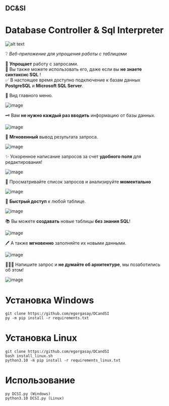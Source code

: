 ## DC&SI
# Database Controller &amp; Sql Interpreter
![alt text](https://i.imgur.com/aRevhdh.png)

❔ _Веб-приложение для упрощения работы с таблицами_

📔 **Упрощает** работу с запросами.   
🤩 Вы также можете использовать его, даже если вы **не знаете синтаксис SQL** !     
✅ В настоящее время доступно подключение к базам данных **PostgreSQL** и **Microsoft SQL Server**.   

     
🌄 Вид главного меню.      
  

![image](https://user-images.githubusercontent.com/102957432/206254020-296680a0-8a33-4e59-868e-4d4db4e47e40.png)

🗝 Вам **не нужно каждый раз вводить** информацию от базы данных.


![image](https://user-images.githubusercontent.com/102957432/202497207-03a7ff4c-25db-4ac9-a3da-8c28ab11d7f7.png)


💫 **Мгновенный** вывод результата запроса.    

![image](https://user-images.githubusercontent.com/102957432/206253642-60ba4187-1d66-409b-9caa-97619fbbae05.png)


✨ Ускоренное написание запросов за счет **удобного поля** для редактирования!  

![image](https://user-images.githubusercontent.com/102957432/206254696-664b0d38-c42a-495a-9c48-9c684fa28a58.png)
  
   
👀 Просматривайте список запросов и анализируйте **моментально**   
  
![image](https://user-images.githubusercontent.com/102957432/206259742-3dfc3969-77ce-41e3-81a5-d4ba8fe9b063.png)



💫 **Быстрый доступ** к любой таблице.    
  

![image](https://user-images.githubusercontent.com/102957432/202497935-f9d97894-b7c9-4d0d-b2fc-74f842f17538.png)


📚 Вы можете **создавать** новые таблицы **без знания SQL**!   
  

![image](https://user-images.githubusercontent.com/102957432/202511885-ad9422ee-ea66-4eda-b4eb-5c01c3d44c35.png)

  


🖊 А также **мгновенно** заполняйте их новыми данными.


![image](https://user-images.githubusercontent.com/102957432/202511885-ad9422ee-ea66-4eda-b4eb-5c01c3d44c35.png)




👨🏻‍💻 Напишите запрос и **не думайте об архитектуре**, мы позаботились об этом!
  
  
![image](https://user-images.githubusercontent.com/102957432/202511885-ad9422ee-ea66-4eda-b4eb-5c01c3d44c35.png)


# Установка Windows
```
git clone https://github.com/egorgasay/DCandSI
py -m pip install -r requirements.txt
```
# Установка Linux
```
git clone https://github.com/egorgasay/DCandSI
bash install_linux.sh
python3.10 -m pip install -r requirements_linux.txt
```

# Использование
```
py DCSI.py (Windows)
python3.10 DCSI.py (Linux)
```
